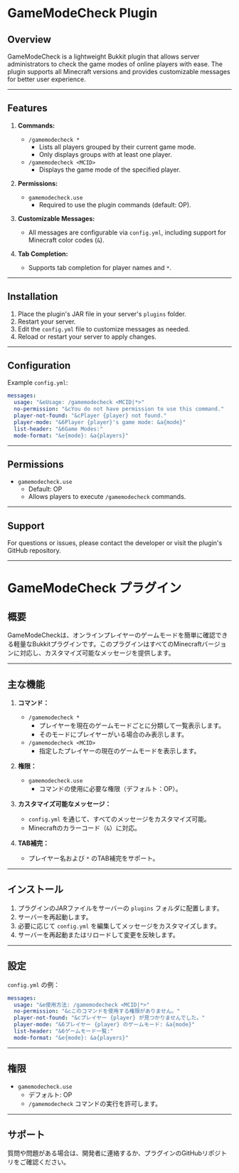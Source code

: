 # GameModeCheck Plugin

## Overview
GameModeCheck is a lightweight Bukkit plugin that allows server administrators to check the game modes of online players with ease. The plugin supports all Minecraft versions and provides customizable messages for better user experience.

---

## Features
1. **Commands:**
   - `/gamemodecheck *`
     - Lists all players grouped by their current game mode.
     - Only displays groups with at least one player.
   - `/gamemodecheck <MCID>`
     - Displays the game mode of the specified player.

2. **Permissions:**
   - `gamemodecheck.use`
     - Required to use the plugin commands (default: OP).

3. **Customizable Messages:**
   - All messages are configurable via `config.yml`, including support for Minecraft color codes (`&`).

4. **Tab Completion:**
   - Supports tab completion for player names and `*`.

---

## Installation
1. Place the plugin's JAR file in your server's `plugins` folder.
2. Restart your server.
3. Edit the `config.yml` file to customize messages as needed.
4. Reload or restart your server to apply changes.

---

## Configuration
Example `config.yml`:

```yaml
messages:
  usage: "&eUsage: /gamemodecheck <MCID|*>"
  no-permission: "&cYou do not have permission to use this command."
  player-not-found: "&cPlayer {player} not found."
  player-mode: "&6Player {player}'s game mode: &a{mode}"
  list-header: "&6Game Modes:"
  mode-format: "&e{mode}: &a{players}"
```

---

## Permissions
- `gamemodecheck.use`
  - Default: OP
  - Allows players to execute `/gamemodecheck` commands.

---

## Support
For questions or issues, please contact the developer or visit the plugin's GitHub repository.

---

# GameModeCheck プラグイン

## 概要
GameModeCheckは、オンラインプレイヤーのゲームモードを簡単に確認できる軽量なBukkitプラグインです。このプラグインはすべてのMinecraftバージョンに対応し、カスタマイズ可能なメッセージを提供します。

---

## 主な機能
1. **コマンド：**
   - `/gamemodecheck *`
     - プレイヤーを現在のゲームモードごとに分類して一覧表示します。
     - そのモードにプレイヤーがいる場合のみ表示します。
   - `/gamemodecheck <MCID>`
     - 指定したプレイヤーの現在のゲームモードを表示します。

2. **権限：**
   - `gamemodecheck.use`
     - コマンドの使用に必要な権限（デフォルト：OP）。

3. **カスタマイズ可能なメッセージ：**
   - `config.yml` を通じて、すべてのメッセージをカスタマイズ可能。
   - Minecraftのカラーコード（`&`）に対応。

4. **TAB補完：**
   - プレイヤー名および `*` のTAB補完をサポート。

---

## インストール
1. プラグインのJARファイルをサーバーの `plugins` フォルダに配置します。
2. サーバーを再起動します。
3. 必要に応じて `config.yml` を編集してメッセージをカスタマイズします。
4. サーバーを再起動またはリロードして変更を反映します。

---

## 設定
`config.yml` の例：

```yaml
messages:
  usage: "&e使用方法: /gamemodecheck <MCID|*>"
  no-permission: "&cこのコマンドを使用する権限がありません。"
  player-not-found: "&cプレイヤー {player} が見つかりませんでした。"
  player-mode: "&6プレイヤー {player} のゲームモード: &a{mode}"
  list-header: "&6ゲームモード一覧:"
  mode-format: "&e{mode}: &a{players}"
```

---

## 権限
- `gamemodecheck.use`
  - デフォルト: OP
  - `/gamemodecheck` コマンドの実行を許可します。

---

## サポート
質問や問題がある場合は、開発者に連絡するか、プラグインのGitHubリポジトリをご確認ください。

